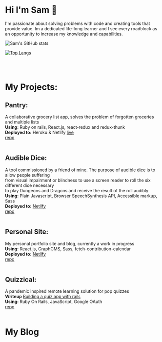 # Hi I'm Sam 🤙️
I'm passionate about solving problems with code and creating tools that provide value. Im a dedicated life-long learner and I see every roadblock as an opportunity to increase my knowledge and capabilities.

![Sam's GitHub stats](https://github-readme-stats.vercel.app/api?username=svrourke&count_private=true&show_icons=true&theme=tokyonight)

[![Top Langs](https://github-readme-stats.vercel.app/api/top-langs/?username=SVRourke&layout=compact&theme=tokyonight)](https://github.com/SVRourke/github-readme-stats)

<br/>
<br/>

# My Projects:

## Pantry: 
A collaborative grocery list app, solves the problem of forgotten groceries and multiple lists<br>
**Using:** Ruby on rails, React.js, react-redux and redux-thunk<br>
**Deployed to:** Heroku & Netlify [live](pantry.svrourke.com)<br>
[repo](https://github.com/SVRourke/pantry_frontend)
<br><br>

## Audible Dice:
A tool commissioned by a friend of mine. The purpose of audible dice is to allow people suffering <br>
from visual impairment or blindness to use a screen reader to roll the six different dice necessary <br>
to play Dungeons and Dragons and receive the result of the roll audibly<br>
**Using:** Plain Javascript, Browser SpeechSynthesis API, Accessible markup, Sass<br>
**Deployed to:** [Netlify](dice.svrourke.com)<br>
[repo](https://github.com/SVRourke/DiceRoll)
<br><br>

## Personal Site: 
My personal portfolio site and blog, currently a work in progress<br>
**Using:** React.js, GraphCMS, Sass, fetch-contribution-calendar<br>
**Deployed to:**  [Netlify](svrourke.com)<br>
[repo](https://github.com/SVRourke/portfolio)
<br><br>

## Quizzical:
A pandemic inspired remote learning solution for pop quizzes<br>
**Writeup** [Building a quiz app with rails](https://svrourke.medium.com/building-a-quiz-app-with-ruby-on-rails-896a22615b3)<br>
**Using:** Ruby On Rails, JavaScript, Google OAuth<br>
[repo](https://github.com/SVRourke/quizzical)
<br><br>

# My Blog